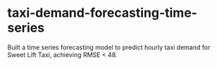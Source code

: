 # taxi-demand-forecasting-time-series
Built a time series forecasting model to predict hourly taxi demand for Sweet Lift Taxi, achieving RMSE &lt; 48.
